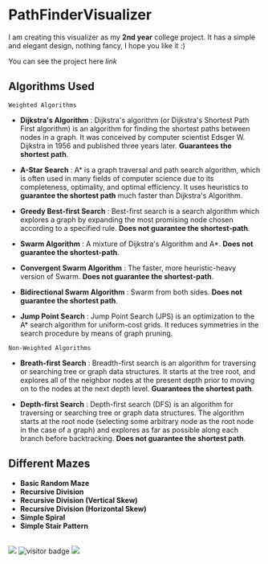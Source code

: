 # PathFinderVisualizer

I am creating this visualizer as my **2nd year** college project.
It has a simple and elegant design, nothing fancy, I hope you like it :)

You can see the project here *link*

## Algorithms Used

```Weighted Algorithms```
* **Dijkstra's Algorithm** : Dijkstra's algorithm (or Dijkstra's Shortest Path First algorithm) is an algorithm for finding the shortest paths between nodes in a graph. It was conceived by computer scientist Edsger W. Dijkstra in 1956 and published three years later. **Guarantees the shortest path**.

* **A-Star Search** : A* is a graph traversal and path search algorithm, which is often used in many fields of computer science due to its completeness, optimality, and optimal efficiency. It uses heuristics to **guarantee the shortest path** much faster than Dijkstra's Algorithm.

* **Greedy Best-first Search** : Best-first search is a search algorithm which explores a graph by expanding the most promising node chosen according to a specified rule. **Does not guarantee the shortest-path**.

* **Swarm Algorithm** : A mixture of Dijkstra's Algorithm and A*. **Does not guarantee the shortest-path**.

* **Convergent Swarm Algorithm** : The faster, more heuristic-heavy version of Swarm. **Does not guarantee the shortest-path**.

* **Bidirectional Swarm Algorithm** : Swarm from both sides. **Does not guarantee the shortest path**.

* **Jump Point Search** : Jump Point Search (JPS) is an optimization to the A* search algorithm for uniform-cost grids. It reduces symmetries in the search procedure by means of graph pruning.

```Non-Weighted Algorithms```
* **Breath-first Search** : Breadth-first search is an algorithm for traversing or searching tree or graph data structures. It starts at the tree root, and explores all of the neighbor nodes at the present depth prior to moving on to the nodes at the next depth level. **Guarantees the shortest path**.

* **Depth-first Search** : Depth-first search (DFS) is an algorithm for traversing or searching tree or graph data structures. The algorithm starts at the root node (selecting some arbitrary node as the root node in the case of a graph) and explores as far as possible along each branch before backtracking. **Does not guarantee the shortest path**.


## Different Mazes

* **Basic Random Maze**
* **Recursive Division**
* **Recursive Division (Vertical Skew)**
* **Recursive Division (Horizontal Skew)**
* **Simple Spiral**
* **Simple Stair Pattern**



<br>
<img src="https://github-readme-stats.vercel.app/api?username=hashikano&show_icons=true&line_height=45&include_all_commits=true" /> 
<img src="https://visitor-badge.laobi.icu/badge?page_id=ketan-mehta1304" alt="visitor badge"/>
<img src="https://github-readme-stats.vercel.app/api/top-langs/?username=hashikano&layout=compact" />
